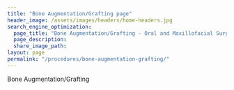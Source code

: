 ```yaml
---
title: "Bone Augmentation/Grafting page"
header_image: /assets/images/headers/home-headers.jpg
search_engine_optimization:
  page_title: "Bone Augmentation/Grafting - Oral and Maxillofacial Surgery of Greeley PC"
  page_description:
  share_image_path:
layout: page
permalink: "/procedures/bone-augmentation-grafting/"
---
```


Bone Augmentation/Grafting